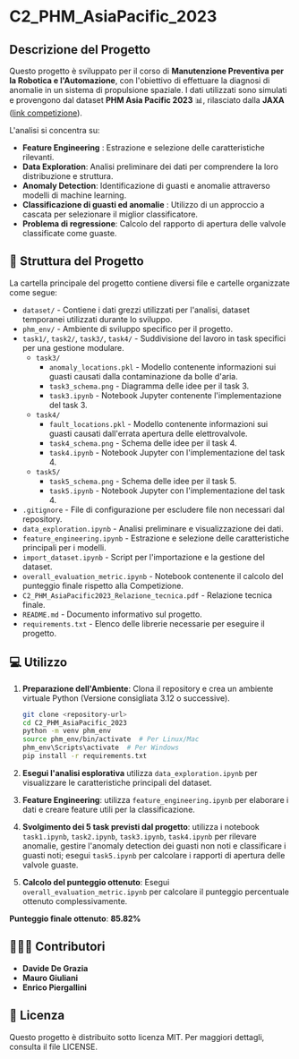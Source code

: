# C2_PHM_AsiaPacific_2023

## Descrizione del Progetto
Questo progetto è sviluppato per il corso di **Manutenzione Preventiva per la Robotica e l'Automazione**, con l'obiettivo di effettuare la diagnosi di anomalie in un sistema di propulsione spaziale. I dati utilizzati sono simulati e provengono dal dataset **PHM Asia Pacific 2023** 📊, rilasciato dalla **JAXA** ([link competizione](https://phmap.jp/program-data/)).

L'analisi si concentra su:
- **Feature Engineering** : Estrazione e selezione delle caratteristiche rilevanti.
- **Data Exploration**: Analisi preliminare dei dati per comprendere la loro distribuzione e struttura.
- **Anomaly Detection**: Identificazione di guasti e anomalie attraverso modelli di machine learning.
- **Classificazione di guasti ed anomalie** : Utilizzo di un approccio a cascata per selezionare il miglior classificatore.
- **Problema di regressione**:  Calcolo del rapporto di apertura delle valvole classificate come guaste.


## 📁 Struttura del Progetto
La cartella principale del progetto contiene diversi file e cartelle organizzate come segue:

- `dataset/` - Contiene i dati grezzi utilizzati per l'analisi, dataset temporanei utilizzati durante lo sviluppo. 
- `phm_env/` - Ambiente di sviluppo specifico per il progetto. 
- `task1/`, `task2/`, `task3/`, `task4/` - Suddivisione del lavoro in task specifici per una gestione modulare. 
  - `task3/`
    - `anomaly_locations.pkl` - Modello contenente informazioni sui guasti causati dalla contaminazione da bolle d'aria. 
    - `task3_schema.png` - Diagramma delle idee per il task 3.
    - `task3.ipynb` - Notebook Jupyter contenente l'implementazione del task 3. 
  - `task4/`
    - `fault_locations.pkl` - Modello contenente informazioni sui guasti causati dall'errata apertura delle elettrovalvole. 
    - `task4_schema.png` - Schema delle idee per il task 4. 
    - `task4.ipynb` - Notebook Jupyter con l'implementazione del task 4. 
  - `task5/`
    - `task5_schema.png` - Schema delle idee per il task 5. 
    - `task5.ipynb` - Notebook Jupyter con l'implementazione del task 4. 
- `.gitignore` - File di configurazione per escludere file non necessari dal repository. 
- `data_exploration.ipynb` - Analisi preliminare e visualizzazione dei dati. 
- `feature_engineering.ipynb` - Estrazione e selezione delle caratteristiche principali per i modelli. 
- `import_dataset.ipynb` - Script per l'importazione e la gestione del dataset. 
- `overall_evaluation_metric.ipynb` - Notebook contenente il calcolo del punteggio finale rispetto alla Competizione. 
- `C2_PHM_AsiaPacific2023_Relazione_tecnica.pdf` - Relazione tecnica finale.
- `README.md` - Documento informativo sul progetto. 
- `requirements.txt` - Elenco delle librerie necessarie per eseguire il progetto. 

## 💻 Utilizzo
1. **Preparazione dell'Ambiente**: Clona il repository e crea un ambiente virtuale Python (Versione consigliata 3.12 o successive).
   ```bash
   git clone <repository-url>
   cd C2_PHM_AsiaPacific_2023
   python -m venv phm_env
   source phm_env/bin/activate  # Per Linux/Mac
   phm_env\Scripts\activate  # Per Windows
   pip install -r requirements.txt
   ```

2. **Esegui l'analisi esplorativa** utilizza `data_exploration.ipynb` per visualizzare le caratteristiche principali del dataset.
3. **Feature Engineering**: utilizza `feature_engineering.ipynb` per elaborare i dati e creare feature utili per la classificazione.
4. **Svolgimento dei 5 task previsti dal progetto**: utilizza i notebook `task1.ipynb`, `task2.ipynb`, `task3.ipynb`, `task4.ipynb` per rilevare anomalie, gestire l'anomaly detection dei guasti non noti e classificare i guasti noti; esegui `task5.ipynb` per calcolare i rapporti di apertura delle valvole guaste.
5. **Calcolo del punteggio ottenuto**: Esegui `overall_evaluation_metric.ipynb` per calcolare il punteggio percentuale ottenuto complessivamente.

**Punteggio finale ottenuto**: **85.82%**

## 👨🏻‍💼 Contributori
- **Davide De Grazia** 
- **Mauro Giuliani**
- **Enrico Piergallini**

## 📌 Licenza
Questo progetto è distribuito sotto licenza MIT. Per maggiori dettagli, consulta il file LICENSE.



